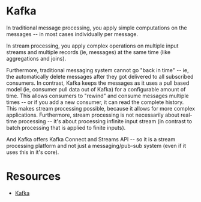 # Kafka

In traditional message processing, you apply simple computations on the messages -- in most cases individually per message.

In stream processing, you apply complex operations on multiple input streams and multiple records (ie, messages) at the same time (like aggregations and joins).

Furthermore, traditional messaging system cannot go "back in time" -- ie, the automatically delete messages after they got delivered to all subscribed consumers. In contrast, Kafka keeps the messages as it uses a pull based model (ie, consumer pull data out of Kafka) for a configurable amount of time. This allows consumers to "rewind" and consume messages multiple times -- or if you add a new consumer, it can read the complete history. This makes stream processing possible, because it allows for more complex applications. Furthermore, stream processing is not necessarily about real-time processing -- it's about processing infinite input stream (in contrast to batch processing that is applied to finite inputs).

And Kafka offers Kafka Connect and Streams API -- so it is a stream processing platform and not just a messaging/pub-sub system (even if it uses this in it's core).

# Resources
- [Kafka](https://hackernoon.com/thorough-introduction-to-apache-kafka-6fbf2989bbc1)